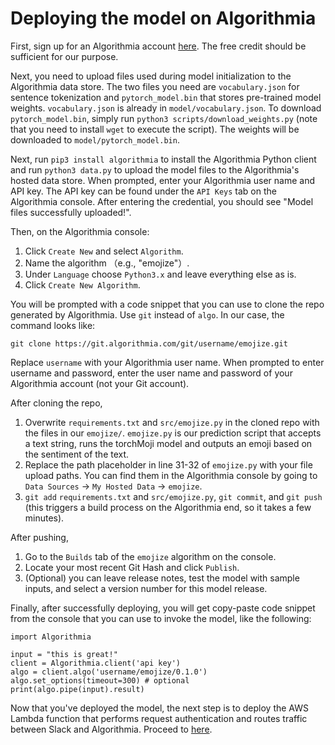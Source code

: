 # Deploying the model on Algorithmia

First, sign up for an Algorithmia account [here](https://algorithmia.com/signup). The free credit should be sufficient for our purpose.

Next, you need to upload files used during model initialization to the Algorithmia data store.
The two files you need are `vocabulary.json` for sentence tokenization and `pytorch_model.bin` that stores pre-trained model weights.
`vocabulary.json` is already in `model/vocabulary.json`. To download `pytorch_model.bin`, simply run `python3 scripts/download_weights.py` (note that you need to install `wget` to execute the script). The weights will be downloaded to `model/pytorch_model.bin`.

Next, run `pip3 install algorithmia` to install the Algorithmia Python client and run `python3 data.py` to upload the model files to the Algorithmia's hosted data store. When prompted, enter your Algorithmia user name and API key. The API key can be found under the `API Keys` tab on the Algorithmia console. After entering the credential, you should see "Model files successfully uploaded!".

Then, on the Algorithmia console:
1. Click `Create New` and select `Algorithm`. 
2. Name the algorithm （e.g., "emojize"）. 
3. Under `Language` choose `Python3.x` and leave everything else as is. 
4. Click `Create New Algorithm`.

You will be prompted with a code snippet that you can use to clone the repo generated by Algorithmia. Use `git` instead of `algo`. In our case, the command looks like:
```
git clone https://git.algorithmia.com/git/username/emojize.git
```
Replace `username` with your Algorithmia user name. When prompted to enter username and password, enter the user name and password of your Algorithmia account (not your Git account).

After cloning the repo,
1. Overwrite `requirements.txt` and `src/emojize.py` in the cloned repo with the files in our `emojize/`. `emojize.py` is our prediction script that accepts a text string, runs the torchMoji model and outputs an emoji based on the sentiment of the text.
2. Replace the path placeholder in line 31-32 of `emojize.py` with your file upload paths. You can find them in the Algorithmia console by going to `Data Sources` -> `My Hosted Data` -> `emojize`.
3. `git add` `requirements.txt` and `src/emojize.py`, `git commit`, and `git push` (this triggers a build process on the Algorithmia end, so it takes a few minutes).

After pushing, 
1. Go to the `Builds` tab of the `emojize` algorithm on the console. 
2. Locate your most recent Git Hash and click `Publish`.
3. (Optional) you can leave release notes, test the model with sample inputs, and select a version number for this model release.

Finally, after successfully deploying, you will get copy-paste code snippet from the console that you can use to invoke the model, like the following:
```
import Algorithmia

input = "this is great!"
client = Algorithmia.client('api key')
algo = client.algo('username/emojize/0.1.0')
algo.set_options(timeout=300) # optional
print(algo.pipe(input).result)
```

Now that you've deployed the model, the next step is to deploy the AWS Lambda function that performs request authentication and routes traffic between Slack and Algorithmia. Proceed to [here](https://github.com/cw75/torchMojiBot/tree/master/lambda).
